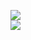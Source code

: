 [![](https://img.shields.io/badge/Made%20With-Github%20Spray-lightgrey.svg?style=for-the-badge&logo=github)](https://github.com/Annihil/github-spray#16615)  
[![](https://i.imgur.com/2DrTn0Z.gif)](https://github.com/Annihil/github-spray)